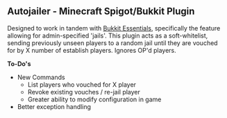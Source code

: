 ## Autojailer - Minecraft Spigot/Bukkit Plugin

Designed to work in tandem with [Bukkit Essentials](http://dev.bukkit.org/bukkit-plugins/essentials/), specifically the feature allowing for admin-specified 'jails'. This plugin acts as a soft-whitelist, sending previously unseen players to a random jail until they are vouched for by X number of establish players. Ignores OP'd players.

**To-Do's**
- New Commands
  - List players who vouched for X player
  - Revoke existing vouches / re-jail player
  - Greater ability to modify configuration in game
- Better exception handling